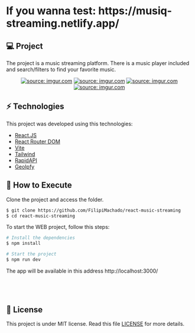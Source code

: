 <h1>
  If you wanna test: https://musiq-streaming.netlify.app/
</h1>

## 💻 Project

The project is a music streaming platform. There is a music player included and search/filters to find your favorite music.

<p align="center">
  <a href="https://imgur.com/f0W1cyA"><img src="https://imgur.com/f0W1cyA.png" title="source: imgur.com" /></a>
  <a href="https://imgur.com/q7oCCfV"><img src="https://imgur.com/q7oCCfV.png" title="source: imgur.com" /></a>
  <a href="https://imgur.com/IZPApOD"><img src="https://imgur.com/IZPApOD.png" title="source: imgur.com" /></a>
  <a href="https://imgur.com/evz4Wlh"><img src="https://imgur.com/evz4Wlh.png" title="source: imgur.com" /></a>

<br>

## ⚡ Technologies

This project was developed using this technologies:

- [React.JS](https://reactjs.org/)
- [React Router DOM](https://reactrouter.com/en/main)
- [Vite](https://vitejs.dev/)
- [Tailwind](https://tailwindcss.com/)
- [RapidAPI](https://rapidapi.com/)
- [GeoIpfy](https://geo.ipify.org/)

## 🚀 How to Execute

Clone the project and access the folder.

```bash
$ git clone https://github.com/FilipiMachado/react-music-streaming
$ cd react-music-streaming
```

To start the WEB project, follow this steps:
```bash
# Install the dependencies
$ npm install

# Start the project
$ npm run dev
```
The app will be available in this address http://localhost:3000/

## <br>

## 📝 License

This project is under MIT license. Read this file [LICENSE](LICENSE.md) for more details.
